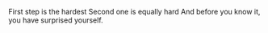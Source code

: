 First step is the hardest
Second one is equally hard
And before you know it, you have surprised yourself. 

